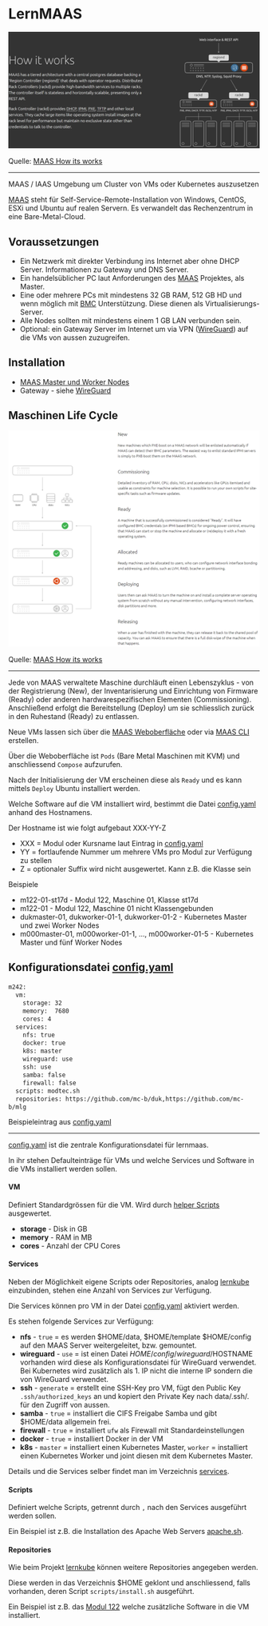 LernMAAS
========

![](doc/images/howitworks.png)

Quelle: [MAAS How its works](https://maas.io/how-it-works)

- - - 

MAAS / IAAS Umgebung um Cluster von VMs oder Kubernetes auszusetzen

[MAAS](https://maas.io/how-it-works) steht für Self-Service-Remote-Installation von Windows, CentOS, ESXi und Ubuntu auf realen Servern. Es verwandelt das Rechenzentrum in eine Bare-Metal-Cloud.

Voraussetzungen
---------------

* Ein Netzwerk mit direkter Verbindung ins Internet aber ohne DHCP Server. Informationen zu Gateway und DNS Server.
* Ein handelsüblicher PC laut Anforderungen des [MAAS](https://maas.io/docs/maas-requirements) Projektes, als Master.
* Eine oder mehrere PCs mit mindestens 32 GB RAM, 512 GB HD und wenn möglich mit [BMC](https://de.wikipedia.org/wiki/Baseboard_Management_Controller) Unterstützung. Diese dienen als Virtualisierungs-Server.
* Alle Nodes sollten mit mindestens einem 1 GB LAN verbunden sein.
* Optional: ein Gateway Server im Internet um via VPN ([WireGuard](https://www.wireguard.com/)) auf die VMs von aussen zuzugreifen. 

Installation
------------

* [MAAS Master und Worker Nodes](doc/MAAS/Install.md)
* Gateway - siehe [WireGuard](https://www.wireguard.com/)

Maschinen Life Cycle
--------------------

![](doc/images/lifecycle.png)

Quelle: [MAAS How its works](https://maas.io/how-it-works)

- - -

Jede von MAAS verwaltete Maschine durchläuft einen Lebenszyklus - von der Registrierung (New), der Inventarisierung und Einrichtung von Firmware (Ready) oder anderen hardwarespezifischen Elementen (Commissioning). Anschließend erfolgt die Bereitstellung (Deploy) um sie schliesslich zurück in den Ruhestand (Ready) zu entlassen.

Neue VMs lassen sich über die [MAAS Weboberfläche](http://localhost:5240) oder via [MAAS CLI](doc/MAAS/CLI.md) erstellen.

Über die Weboberfläche ist `Pods` (Bare Metal Maschinen mit KVM) und anschliessend `Compose` aufzurufen.

Nach der Initialisierung der VM erscheinen diese als `Ready` und es kann mittels `Deploy` Ubuntu installiert werden.

Welche Software auf die VM installiert wird, bestimmt die Datei [config.yaml](https://github.com/mc-b/lernmaas/blob/master/config.yaml) anhand des Hostnamens.

Der Hostname ist wie folgt aufgebaut XXX-YY-Z
* XXX = Modul oder Kursname laut Eintrag in [config.yaml](https://github.com/mc-b/lernmaas/blob/master/config.yaml)
* YY  = fortlaufende Nummer um mehrere VMs pro Modul zur Verfügung zu stellen
* Z   = optionaler Suffix wird nicht ausgewertet. Kann z.B. die Klasse sein

Beispiele
* m122-01-st17d - Modul 122, Maschine 01, Klasse st17d
* m122-01 - Modul 122, Maschine 01 nicht Klassengebunden
* dukmaster-01, dukworker-01-1, dukworker-01-2 - Kubernetes Master und zwei Worker Nodes 
* m000master-01, m000worker-01-1, ..., m000worker-01-5 - Kubernetes Master und fünf Worker Nodes

Konfigurationsdatei [config.yaml](https://github.com/mc-b/lernmaas/blob/master/config.yaml)
-------------------

    m242:
      vm:  
        storage: 32
        memory:  7680
        cores: 4
      services:
        nfs: true
        docker: true
        k8s: master
        wireguard: use
        ssh: use
        samba: false
        firewall: false
      scripts: modtec.sh
      repositories: https://github.com/mc-b/duk,https://github.com/mc-b/mlg 

Beispieleintrag aus [config.yaml](https://github.com/mc-b/lernmaas/blob/master/config.yaml)
- - -

[config.yaml](https://github.com/mc-b/lernmaas/blob/master/config.yaml) ist die zentrale Konfigurationsdatei für lernmaas.

In ihr stehen Defaulteinträge für VMs und welche Services und Software in die VMs installiert werden sollen.

#### VM

Definiert Standardgrössen für die VM. Wird durch [helper Scripts](helper/) ausgewertet.

* **storage** - Disk in GB
* **memory** - RAM in MB
* **cores** - Anzahl der CPU Cores


#### Services

Neben der Möglichkeit eigene Scripts oder Repositories, analog [lernkube](https://github.com/mc-b/lernkube) einzubinden, stehen eine Anzahl von Services zur Verfügung.

Die Services können pro VM in der Datei [config.yaml](https://github.com/mc-b/lernmaas/blob/master/config.yaml) aktiviert werden.

Es stehen folgende Services zur Verfügung:
* **nfs** - `true` = es werden $HOME/data, $HOME/template $HOME/config auf den MAAS Server weitergeleitet, bzw. gemountet.
* **wireguard** - `use` = ist einen Datei $HOME/config/wireguard/$HOSTNAME vorhanden wird diese als Konfigurationsdatei für WireGuard verwendet. Bei Kubernetes wird zusätzlich als 1. IP nicht die interne IP sondern die von WireGuard verwendet.
* **ssh** - `generate` = erstellt eine SSH-Key pro VM, fügt den Public Key `.ssh/authorized_keys` an und kopiert den Private Key nach data/.ssh/. für den Zugriff von aussen.
* **samba** - `true` = installiert die CIFS Freigabe Samba und gibt $HOME/data allgemein frei.
* **firewall** - `true` = installiert `ufw` als Firewall mit Standardeinstellungen
* **docker** - `true` = installiert Docker in der VM
* **k8s** - `master` = installiert einen Kubernetes Master, `worker` = installiert einen Kubernetes Worker und joint diesen mit dem Kubernetes Master.

Details und die Services selber findet man im Verzeichnis [services](services/).

#### Scripts

Definiert welche Scripts, getrennt durch `,` nach den Services ausgeführt werden sollen.

Ein Beispiel ist z.B. die Installation des Apache Web Servers [apache.sh](scripts/apache.sh).

#### Repositories

Wie beim Projekt [lernkube](https://github.com/mc-b/lernkube) können weitere Repositories angegeben werden.

Diese werden in das Verzeichnis $HOME geklont und anschliessend, falls vorhanden, deren Script `scripts/install.sh` ausgeführt.

Ein Beispiel ist z.B. das [Modul 122](https://github.com/tbz-it/M122/blob/master/scripts/install.sh) welche zusätzliche Software in die VM installiert.
 